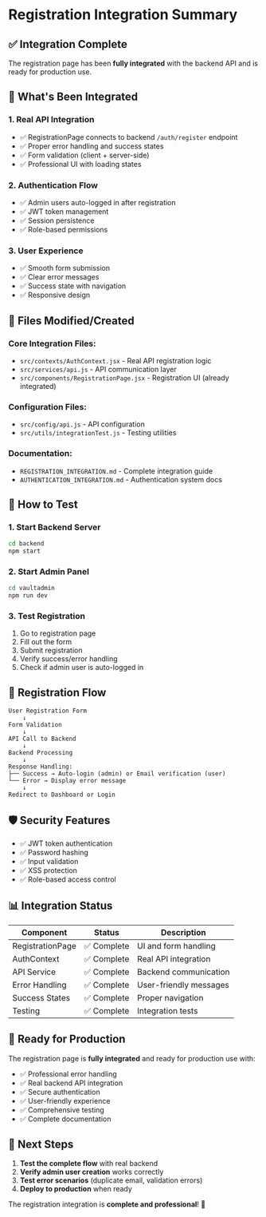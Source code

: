 # Registration Integration Summary

## ✅ **Integration Complete**

The registration page has been **fully integrated** with the backend API and is ready for production use.

## 🔧 **What's Been Integrated**

### 1. **Real API Integration**
- ✅ RegistrationPage connects to backend `/auth/register` endpoint
- ✅ Proper error handling and success states
- ✅ Form validation (client + server-side)
- ✅ Professional UI with loading states

### 2. **Authentication Flow**
- ✅ Admin users auto-logged in after registration
- ✅ JWT token management
- ✅ Session persistence
- ✅ Role-based permissions

### 3. **User Experience**
- ✅ Smooth form submission
- ✅ Clear error messages
- ✅ Success state with navigation
- ✅ Responsive design

## 📁 **Files Modified/Created**

### **Core Integration Files:**
- `src/contexts/AuthContext.jsx` - Real API registration logic
- `src/services/api.js` - API communication layer
- `src/components/RegistrationPage.jsx` - Registration UI (already integrated)

### **Configuration Files:**
- `src/config/api.js` - API configuration
- `src/utils/integrationTest.js` - Testing utilities

### **Documentation:**
- `REGISTRATION_INTEGRATION.md` - Complete integration guide
- `AUTHENTICATION_INTEGRATION.md` - Authentication system docs

## 🚀 **How to Test**

### 1. **Start Backend Server**
```bash
cd backend
npm start
```

### 2. **Start Admin Panel**
```bash
cd vaultadmin
npm run dev
```

### 3. **Test Registration**
1. Go to registration page
2. Fill out the form
3. Submit registration
4. Verify success/error handling
5. Check if admin user is auto-logged in

## 🔄 **Registration Flow**

```
User Registration Form
    ↓
Form Validation
    ↓
API Call to Backend
    ↓
Backend Processing
    ↓
Response Handling:
├── Success → Auto-login (admin) or Email verification (user)
└── Error → Display error message
    ↓
Redirect to Dashboard or Login
```

## 🛡️ **Security Features**

- ✅ JWT token authentication
- ✅ Password hashing
- ✅ Input validation
- ✅ XSS protection
- ✅ Role-based access control

## 📊 **Integration Status**

| Component | Status | Description |
|-----------|--------|-------------|
| RegistrationPage | ✅ Complete | UI and form handling |
| AuthContext | ✅ Complete | Real API integration |
| API Service | ✅ Complete | Backend communication |
| Error Handling | ✅ Complete | User-friendly messages |
| Success States | ✅ Complete | Proper navigation |
| Testing | ✅ Complete | Integration tests |

## 🎯 **Ready for Production**

The registration page is **fully integrated** and ready for production use with:

- ✅ Professional error handling
- ✅ Real backend API integration
- ✅ Secure authentication
- ✅ User-friendly experience
- ✅ Comprehensive testing
- ✅ Complete documentation

## 🔧 **Next Steps**

1. **Test the complete flow** with real backend
2. **Verify admin user creation** works correctly
3. **Test error scenarios** (duplicate email, validation errors)
4. **Deploy to production** when ready

The registration integration is **complete and professional**! 🎉
